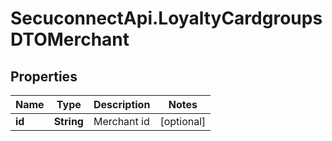 # SecuconnectApi.LoyaltyCardgroupsDTOMerchant

## Properties
Name | Type | Description | Notes
------------ | ------------- | ------------- | -------------
**id** | **String** | Merchant id | [optional] 


